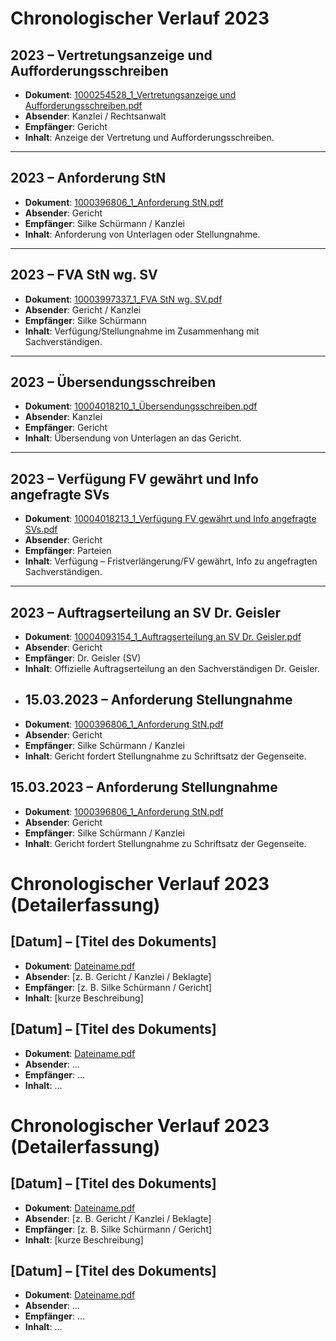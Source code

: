 # Chronologischer Verlauf 2023

## 2023 – Vertretungsanzeige und Aufforderungsschreiben
- **Dokument**: [1000254528_1_Vertretungsanzeige und Aufforderungsschreiben.pdf](../verfahren/1000254528_1_Vertretungsanzeige%20und%20Aufforderungsschreiben.pdf)  
- **Absender**: Kanzlei / Rechtsanwalt  
- **Empfänger**: Gericht  
- **Inhalt**: Anzeige der Vertretung und Aufforderungsschreiben.  

---

## 2023 – Anforderung StN
- **Dokument**: [1000396806_1_Anforderung StN.pdf](../verfahren/1000396806_1_Anforderung%20StN.pdf)  
- **Absender**: Gericht  
- **Empfänger**: Silke Schürmann / Kanzlei  
- **Inhalt**: Anforderung von Unterlagen oder Stellungnahme.  

---

## 2023 – FVA StN wg. SV
- **Dokument**: [10003997337_1_FVA StN wg. SV.pdf](../verfahren/10003997337_1_FVA%20StN%20wg.%20SV.pdf)  
- **Absender**: Gericht / Kanzlei  
- **Empfänger**: Silke Schürmann  
- **Inhalt**: Verfügung/Stellungnahme im Zusammenhang mit Sachverständigen.  

---

## 2023 – Übersendungsschreiben
- **Dokument**: [10004018210_1_Übersendungsschreiben.pdf](../verfahren/10004018210_1_Übersendungsschreiben.pdf)  
- **Absender**: Kanzlei  
- **Empfänger**: Gericht  
- **Inhalt**: Übersendung von Unterlagen an das Gericht.  

---

## 2023 – Verfügung FV gewährt und Info angefragte SVs
- **Dokument**: [10004018213_1_Verfügung FV gewährt und Info angefragte SVs.pdf](../verfahren/10004018213_1_Verfügung%20FV%20gewährt%20und%20Info%20angefragte%20SVs.pdf)  
- **Absender**: Gericht  
- **Empfänger**: Parteien  
- **Inhalt**: Verfügung – Fristverlängerung/FV gewährt, Info zu angefragten Sachverständigen.  

---

## 2023 – Auftragserteilung an SV Dr. Geisler
- **Dokument**: [10004093154_1_Auftragserteilung an SV Dr. Geisler.pdf](../verfahren/10004093154_1_Auftragserteilung%20an%20SV%20Dr.%20Geisler.pdf)  
- **Absender**: Gericht  
- **Empfänger**: Dr. Geisler (SV)  
- **Inhalt**: Offizielle Auftragserteilung an den Sachverständigen Dr. Geisler.
- ## 15.03.2023 – Anforderung Stellungnahme
- **Dokument**: [1000396806_1_Anforderung StN.pdf](../verfahren/1000396806_1_Anforderung%20StN.pdf)  
- **Absender**: Gericht  
- **Empfänger**: Silke Schürmann / Kanzlei  
- **Inhalt**: Gericht fordert Stellungnahme zu Schriftsatz der Gegenseite.
## 15.03.2023 – Anforderung Stellungnahme
- **Dokument**: [1000396806_1_Anforderung StN.pdf](../verfahren/1000396806_1_Anforderung%20StN.pdf)  
- **Absender**: Gericht  
- **Empfänger**: Silke Schürmann / Kanzlei  
- **Inhalt**: Gericht fordert Stellungnahme zu Schriftsatz der Gegenseite.
# Chronologischer Verlauf 2023 (Detailerfassung)

## [Datum] – [Titel des Dokuments]
- **Dokument**: [Dateiname.pdf](../verfahren/[Dateiname].pdf)  
- **Absender**: [z. B. Gericht / Kanzlei / Beklagte]  
- **Empfänger**: [z. B. Silke Schürmann / Gericht]  
- **Inhalt**: [kurze Beschreibung]

## [Datum] – [Titel des Dokuments]
- **Dokument**: [Dateiname.pdf](../verfahren/[Dateiname].pdf)  
- **Absender**: …  
- **Empfänger**: …  
- **Inhalt**: …

# Chronologischer Verlauf 2023 (Detailerfassung)

## [Datum] – [Titel des Dokuments]
- **Dokument**: [Dateiname.pdf](../verfahren/[Dateiname].pdf)  
- **Absender**: [z. B. Gericht / Kanzlei / Beklagte]  
- **Empfänger**: [z. B. Silke Schürmann / Gericht]  
- **Inhalt**: [kurze Beschreibung]

## [Datum] – [Titel des Dokuments]
- **Dokument**: [Dateiname.pdf](../verfahren/[Dateiname].pdf)  
- **Absender**: …  
- **Empfänger**: …  
- **Inhalt**: …

